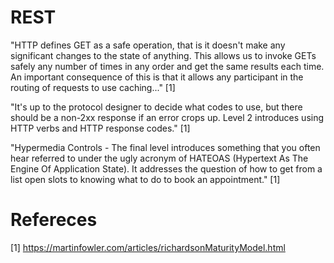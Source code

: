 # REST

"HTTP defines GET as a safe operation, that is it doesn't make any significant changes to the state of anything. This allows us to invoke GETs safely any number of times in any order and get the same results each time. An important consequence of this is that it allows any participant in the routing of requests to use caching..." [1]

"It's up to the protocol designer to decide what codes to use, but there should be a non-2xx response if an error crops up. Level 2 introduces using HTTP verbs and HTTP response codes." [1]

"Hypermedia Controls - The final level introduces something that you often hear referred to under the ugly acronym of HATEOAS (Hypertext As The Engine Of Application State). It addresses the question of how to get from a list open slots to knowing what to do to book an appointment." [1]

# Refereces

[1] https://martinfowler.com/articles/richardsonMaturityModel.html
